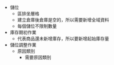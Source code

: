 - 儲位
  - 區排坐層格
  - 建立倉庫後倉庫是空的，所以需要新增全域資料
  - 每個儲位不限制數量
- 庫存期初作業 
  - 代表商品還未新增庫存，所以要新增起始庫存量
- 儲位調整作業
  - 原因類別
    - 需要原因類別